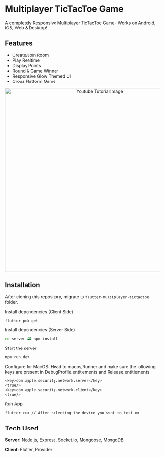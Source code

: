 # Multiplayer TicTacToe Game

A completely Responsive Multiplayer TicTacToe Game- Works on Android, iOS, Web & Desktop! 

## Features
- Create/Join Room
- Play Realtime
- Display Points
- Round & Game Winner
- Responsive Glow Themed UI
- Cross Platform Game


<p align="center">
  <img width="600" src="https://github.com/RivaanRanawat/flutter-multiplayer-tictactoe/blob/master/screenshot.png" alt="Youtube Tutorial Image">
</p>


## Installation
After cloning this repository, migrate to ```flutter-multiplayer-tictactoe``` folder.

Install dependencies (Client Side)
```bash
flutter pub get
```

Install dependencies (Server Side)

```bash
cd server && npm install
```

Start the server

```bash
npm run dev
```

Configure for MacOS:
Head to macos/Runner and make sure the following keys are present in DebugProfile.entitlements and Release.entitlements
```bash
<key>com.apple.security.network.server</key>
<true/>
<key>com.apple.security.network.client</key>
<true/>
```

Run App
```bash
flutter run // After selecting the device you want to test on
```

## Tech Used
**Server**: Node.js, Express, Socket.io, Mongoose, MongoDB

**Client**: Flutter, Provider
    


